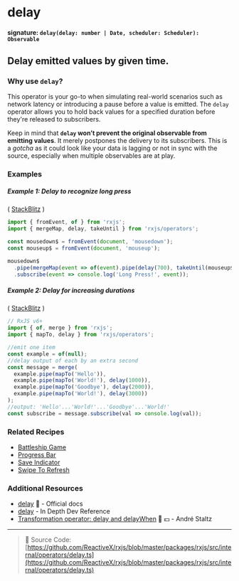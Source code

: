 # delay

#### signature: `delay(delay: number | Date, scheduler: Scheduler): Observable`

## Delay emitted values by given time.

### Why use `delay`?

This operator is your go-to when simulating real-world scenarios such as network latency or introducing a pause before a value is emitted. The `delay` operator allows you to hold back values for a specified duration before they're released to subscribers. 

Keep in mind that **`delay` won’t prevent the original observable from emitting values**. It merely postpones the delivery to its subscribers. This is a _gotcha_ as it could look like your data is lagging or not in sync with the source, especially when multiple observables are at play.



### Examples

##### Example 1: Delay to recognize long press

( [StackBlitz](https://stackblitz.com/edit/rxjs-bru5fi?devtoolsheight=60) )

```js
import { fromEvent, of } from 'rxjs';
import { mergeMap, delay, takeUntil } from 'rxjs/operators';

const mousedown$ = fromEvent(document, 'mousedown');
const mouseup$ = fromEvent(document, 'mouseup');

mousedown$
  .pipe(mergeMap(event => of(event).pipe(delay(700), takeUntil(mouseup$))))
  .subscribe(event => console.log('Long Press!', event));
```

##### Example 2: Delay for increasing durations

(
[StackBlitz](https://stackblitz.com/edit/typescript-twjn8r?file=index.ts&devtoolsheight=100)
)

```js
// RxJS v6+
import { of, merge } from 'rxjs';
import { mapTo, delay } from 'rxjs/operators';

//emit one item
const example = of(null);
//delay output of each by an extra second
const message = merge(
  example.pipe(mapTo('Hello')),
  example.pipe(mapTo('World!'), delay(1000)),
  example.pipe(mapTo('Goodbye'), delay(2000)),
  example.pipe(mapTo('World!'), delay(3000))
);
//output: 'Hello'...'World!'...'Goodbye'...'World!'
const subscribe = message.subscribe(val => console.log(val));
```

### Related Recipes

- [Battleship Game](../../recipes/battleship-game.md)
- [Progress Bar](../../recipes/progressbar.md)
- [Save Indicator](../../recipes/save-indicator.md)
- [Swipe To Refresh](/recipes/swipe-to-refresh.md)

### Additional Resources

- [delay](https://rxjs.dev/api/operators/delay) 📰 - Official docs
- [delay](https://indepth.dev/reference/rxjs/operators/delay) - In Depth Dev Reference
- [Transformation operator: delay and delayWhen](https://egghead.io/lessons/rxjs-transformation-operators-delay-and-delaywhen?course=rxjs-beyond-the-basics-operators-in-depth)
  🎥 💵 - André Staltz

---

> 📁 Source Code:
> [https://github.com/ReactiveX/rxjs/blob/master/packages/rxjs/src/internal/operators/delay.ts](https://github.com/ReactiveX/rxjs/blob/master/packages/rxjs/src/internal/operators/delay.ts)
